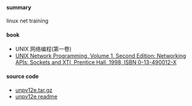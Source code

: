 #### summary
linux net training

#### book
- UNIX 网络编程(第一卷)
- [UNIX Network Programming, Volume 1, Second Edition: Networking APIs: Sockets and XTI, Prentice Hall, 1998, ISBN 0-13-490012-X](http://www.kohala.com/start/unpv12e.html)

#### source code
- [unpv12e.tar.gz](http://www.kohala.com/start/unpv12e/unpv12e.tar.gz)
- [unpv12e readme](http://www.kohala.com/start/unpv12e.README.txt)
